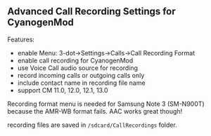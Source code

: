 ## Advanced Call Recording Settings for CyanogenMod

Features:

* enable Menu: 3-dot->Settings->Calls->Call Recording Format
* enable call recording for CyanogenMod
* use Voice Call audio source for recording
* record incoming calls or outgoing calls only
* include contact name in recording file name
* support CM 11.0, 12.0, 12.1, 13.0

Recording format menu is needed for Samsung Note 3 (SM-N900T) because the AMR-WB format fails. AAC works great though!

recording files are saved in `/sdcard/CallRecordings` folder.
